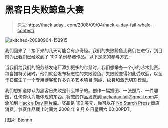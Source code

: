 # 黑客日失败鲸鱼大赛

> 原文:[https://hack aday . com/2008/09/04/hack-a-day-fail-whale-contest/](https://hackaday.com/2008/09/04/hack-a-day-fail-whale-contest/)

![](../Images/b9dd7a923d1785e00b3d007c3bb07c07.png "skitched-20080904-152915")

我们回来了！接下来的几天可能会有点奇怪。我们的失败鲸鱼比赛仍在进行，到目前为止我们已经收到了 100 多份参赛作品。以下是您的参与方式:

当我们给我们的服务器发电厂添加更多的仓鼠时，我们想举办一个小的艺术比赛。每当推特关闭时，他们就会发布标志性的失败鲸鱼。失败鲸变得如此受欢迎，以至于它催生了一个[专用博客](http://failwhale.com/)和许多许多艺术项目:[刺绣](http://flickr.com/photos/emdot/2628476582/)、[纹身](http://www.flickr.com/photos/korneliuz/2798668810/)和[激光切割模型](http://www.nycresistor.com/2008/08/24/rapid-prototyping-is-the-most-fun-ever/)。

我们想知道你认为黑客日失败是什么样子的。创作一幅插图、一张照片、一件雕塑，任何你认为能体现的东西。将您的作品发送到[hackaday.fail@gmail.com](mailto:hackaday.fail@gmail.com)并添加到 [Hack a Day 照片库](http://flickr.com/groups/hack-a-day/)。奖品是 100 美元，你可以在 [No Starch Press](http://nostarch.com/) 商店消费。参赛作品截止时间为 2008 年 9 月 6 日星期六 00:00PDT。

[图片: [Bjonnh](http://flickr.com/photos/30160281@N05/2825105411/in/pool-hack-a-day)